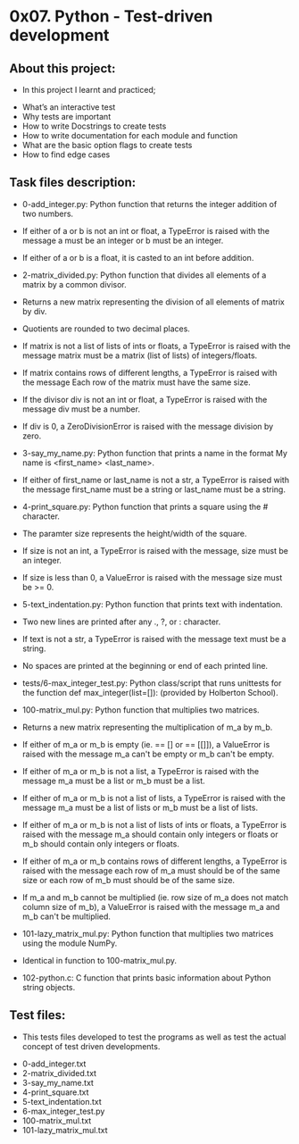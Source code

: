 # 0x07. Python - Test-driven development

## About this project:

- In this project I learnt and practiced;

* What’s an interactive test
* Why tests are important
* How to write Docstrings to create tests
* How to write documentation for each module and function
* What are the basic option flags to create tests
* How to find edge cases

## Task files description:

* 0-add_integer.py: Python function that returns the integer addition of two numbers.

* If either of a or b is not an int or float, a TypeError is raised with the message a must be an integer or b must be an integer.

* If either of a or b is a float, it is casted to an int before addition.

* 2-matrix_divided.py: Python function that divides all elements of a matrix by a common divisor.

* Returns a new matrix representing the division of all elements of matrix by div.

* Quotients are rounded to two decimal places.

* If matrix is not a list of lists of ints or floats, a TypeError is raised with the message matrix must be a matrix (list of lists) of   integers/floats.

* If matrix contains rows of different lengths, a TypeError is raised with the message Each row of the matrix must have the same size.

* If the divisor div is not an int or float, a TypeError is raised with the message div must be a number.

* If div is 0, a ZeroDivisionError is raised with the message division by zero.

* 3-say_my_name.py: Python function that prints a name in the format My name is <first_name> <last_name>.

* If either of first_name or last_name is not a str, a TypeError is raised with the message first_name must be a string or last_name must be a   string.

* 4-print_square.py: Python function that prints a square using the # character.

* The paramter size represents the height/width of the square.

* If size is not an int, a TypeError is raised with the message, size must be an integer.

* If size is less than 0, a ValueError is raised with the message size   must be >= 0.

* 5-text_indentation.py: Python function that prints text with indentation.

* Two new lines are printed after any ., ?, or : character.

* If text is not a str, a TypeError is raised with the message text   must be a string.

* No spaces are printed at the beginning or end of each printed line.

* tests/6-max_integer_test.py: Python class/script that runs unittests for the function def max_integer(list=[]): (provided by Holberton School).

* 100-matrix_mul.py: Python function that multiplies two matrices.

* Returns a new matrix representing the multiplication of m_a by m_b.

* If either of m_a or m_b is empty (ie. == [] or == [[]]), a ValueError is raised with the message m_a can't be empty or m_b can't   be empty.

* If either of m_a or m_b is not a list, a TypeError is raised with the message m_a must be a list or m_b must be a list.

* If either of m_a or m_b is not a list of lists, a TypeError is raised with the message m_a must be a list of lists or m_b must be a list of lists.

* If either of m_a or m_b is not a list of lists of ints or floats, a TypeError is raised with the message m_a should contain only integers or   floats or m_b should contain only integers or floats.

* If either of m_a or m_b contains rows of different lengths, a TypeError is raised with the message each row of m_a must should be of the same size or each row of m_b must should be of the same size.

* If m_a and m_b cannot be multiplied (ie. row size of m_a does not match column size of m_b), a ValueError is raised with the message m_a and m_b   can't be multiplied.

* 101-lazy_matrix_mul.py: Python function that multiplies two matrices using the module NumPy.

* Identical in function to 100-matrix_mul.py.

* 102-python.c: C function that prints basic information about Python string objects.

## Test files:

- This tests files developed to test the programs as well as test the actual concept of test driven developments.

* 0-add_integer.txt
* 2-matrix_divided.txt
* 3-say_my_name.txt
* 4-print_square.txt
* 5-text_indentation.txt
* 6-max_integer_test.py
* 100-matrix_mul.txt
* 101-lazy_matrix_mul.txt
